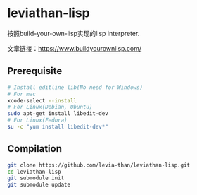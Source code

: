 # leviathan-lisp

按照build-your-own-lisp实现的lisp interpreter.

文章链接：https://www.buildyourownlisp.com/

## Prerequisite
```bash
# Install editline lib(No need for Windows)
# For mac
xcode-select --install
# For Linux(Debian, Ubuntu)
sudo apt-get install libedit-dev
# For Linux(Fedora)
su -c "yum install libedit-dev*"
```

## Compilation
```bash
git clone https://github.com/levia-than/leviathan-lisp.git
cd leviathan-lisp
git submodule init
git submodule update
```